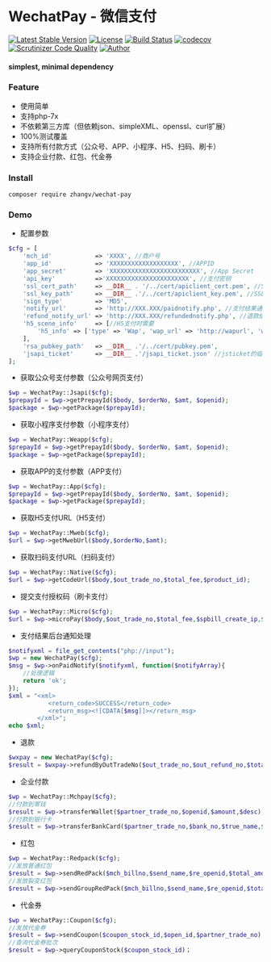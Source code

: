 # WechatPay - 微信支付
[![Latest Stable Version](https://poser.pugx.org/zhangv/wechat-pay/v/stable)](https://packagist.org/packages/zhangv/wechat-pay)
[![License](https://poser.pugx.org/zhangv/wechat-pay/license)](https://packagist.org/packages/zhangv/wechat-pay)
[![Build Status](https://travis-ci.org/zhangv/wechat-pay.svg?branch=master)](https://travis-ci.org/zhangv/wechat-pay)
[![codecov](https://codecov.io/gh/zhangv/wechat-pay/branch/master/graph/badge.svg)](https://codecov.io/gh/zhangv/wechat-pay)
[![Scrutinizer Code Quality](https://scrutinizer-ci.com/g/zhangv/wechat-pay/badges/quality-score.png?b=master)](https://scrutinizer-ci.com/g/zhangv/wechat-pay/?branch=master)
[![Author](https://img.shields.io/badge/author-zhangv-green.svg)](https://zhangv.com)

#### simplest, minimal dependency

### Feature
* 使用简单
* 支持php-7x
* 不依赖第三方库（但依赖json、simpleXML、openssl、curl扩展）
* 100%测试覆盖
* 支持所有付款方式（公众号、APP、小程序、H5、扫码、刷卡）
* 支持企业付款、红包、代金券


### Install
```
composer require zhangv/wechat-pay
```

### Demo
* 配置参数
```php
$cfg = [
    'mch_id'            => 'XXXX', //商户号
    'app_id'            => 'XXXXXXXXXXXXXXXXXXX', //APPID
    'app_secret'        => 'XXXXXXXXXXXXXXXXXXXXXXXXX', //App Secret
    'api_key'           =>'XXXXXXXXXXXXXXXXXXXXXXX', //支付密钥
    'ssl_cert_path'     => __DIR__ . '/../cert/apiclient_cert.pem', //SSL证书（通过商户后台下载）
    'ssl_key_path'      => __DIR__ .'/../cert/apiclient_key.pem', //SSL密钥（通过商户后台下载）
    'sign_type'         => 'MD5',
    'notify_url'        => 'http://XXX.XXX/paidnotify.php', //支付结果通知地址
    'refund_notify_url' => 'http://XXX.XXX/refundednotify.php', //退款结果通知地址
    'h5_scene_info'     => [//H5支付时需要
        'h5_info' => ['type' => 'Wap', 'wap_url' => 'http://wapurl', 'wap_name' => 'wapname']
    ],
    'rsa_pubkey_path'   => __DIR__ .'/../cert/pubkey.pem',
    'jsapi_ticket'      => __DIR__ .'/jsapi_ticket.json' //jsticket的临时存放路径
];

```

* 获取公众号支付参数（公众号网页支付）
```php
$wp = WechatPay::Jsapi($cfg);
$prepayId = $wp->getPrepayId($body, $orderNo, $amt, $openid);
$package = $wp->getPackage($prepayId);

```
* 获取小程序支付参数（小程序支付）
```php
$wp = WechatPay::Weapp($cfg);
$prepayId = $wp->getPrepayId($body, $orderNo, $amt, $openid);
$package = $wp->getPackage($prepayId);

```

* 获取APP的支付参数（APP支付）
```php
$wp = WechatPay::App($cfg);
$prepayId = $wp->getPrepayId($body, $orderNo, $amt, $openid);
$package = $wp->getPackage($prepayId);

```

* 获取H5支付URL（H5支付）
```php
$wp = WechatPay::Mweb($cfg);
$url = $wp->getMwebUrl($body,$orderNo,$amt);

```

* 获取扫码支付URL（扫码支付）
```php
$wp = WechatPay::Native($cfg);
$url = $wp->getCodeUrl($body,$out_trade_no,$total_fee,$product_id);

```

* 提交支付授权码（刷卡支付）
```php
$wp = WechatPay::Micro($cfg);
$url = $wp->microPay($body,$out_trade_no,$total_fee,$spbill_create_ip,$auth_code);

```

* 支付结果后台通知处理
```php
$notifyxml = file_get_contents("php://input");
$wp = new WechatPay($cfg);
$msg = $wp->onPaidNotify($notifyxml, function($notifyArray){
    //处理逻辑
    return 'ok';
});
$xml = "<xml>
           <return_code>SUCCESS</return_code>
           <return_msg><![CDATA[$msg]]></return_msg>
        </xml>";
echo $xml;
```


* 退款
```php
$wxpay = new WechatPay($cfg);
$result = $wxpay->refundByOutTradeNo($out_trade_no,$out_refund_no,$total_fee,$refund_fee);

```

* 企业付款
```php
$wp = WechatPay::Mchpay($cfg);
//付款到零钱
$result = $wp->transferWallet($partner_trade_no,$openid,$amount,$desc);
//付款到银行卡
$result = $wp->transferBankCard($partner_trade_no,$bank_no,$true_name,$bank_code,$amount,$desc);
```

* 红包
```php
$wp = WechatPay::Redpack($cfg);
//发放普通红包
$result = $wp->sendRedPack($mch_billno,$send_name,$re_openid,$total_amount,$total_num,$wishing,$act_name,$remark)；
//发放裂变红包
$result = $wp->sendGroupRedPack($mch_billno,$send_name,$re_openid,$total_amount,$total_num,$wishing,$act_name,$remark)；

```

* 代金券
```php
$wp = WechatPay::Coupon($cfg);
//发放代金券
$result = $wp->sendCoupon($coupon_stock_id,$open_id,$partner_trade_no)；
//查询代金券批次
$result = $wp->queryCouponStock($coupon_stock_id)；

```

